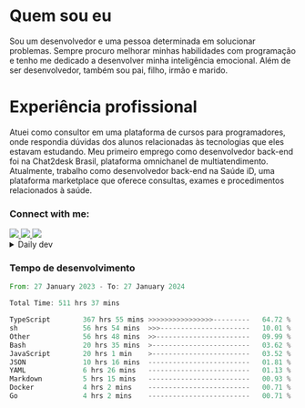# Quem sou eu
Sou um desenvolvedor e uma pessoa determinada em solucionar problemas. Sempre procuro melhorar minhas habilidades com programação e tenho me dedicado a desenvolver minha inteligência emocional. Além de ser desenvolvedor, também sou pai, filho, irmão e marido.

# Experiência profissional
Atuei como consultor em uma plataforma de cursos para programadores, onde respondia dúvidas dos alunos relacionadas às tecnologias que eles estavam estudando.
Meu primeiro emprego como desenvolvedor back-end foi na Chat2desk Brasil, plataforma omnichanel de multiatendimento.
Atualmente, trabalho como desenvolvedor back-end na Saúde iD, uma plataforma marketplace que oferece consultas, exames e procedimentos relacionados à saúde.

### Connect with me:
<a href="https://www.linkedin.com/in/theusmoreira" target="_blank" >
<img src="https://img.shields.io/badge/linkedin-%230077B5.svg?&style=for-the-badge&logo=linkedin&logoColor=white ">
</a>
<a href="https://www.instagram.com/matheus.s.moreira/" target="_blank">
<img src="https://img.shields.io/badge/instagram-%23E4405F.svg?&style=for-the-badge&logo=instagram&logoColor=white">
</a>
<a href="mailto:matheussm301@gmail.com"  target="_blank">
<img src="https://img.shields.io/badge/gmail-%23E4405F.svg?&style=for-the-badge&logo=gmail&logoColor=white">
</a>


<details>
  <summary>Daily dev </summary>
<p>
  <a href="https://app.daily.dev/matheussantos"><img src="https://github.com/matheus-santos-moreira/matheus-santos-moreira/blob/master/devcard.svg" width="200" alt="Matheus Santos's Dev Card"/></a>
 </p>
</details>

<h3>Tempo de desenvolvimento</h3>

<!--START_SECTION:waka-->

```rust
From: 27 January 2023 - To: 27 January 2024

Total Time: 511 hrs 37 mins

TypeScript        367 hrs 55 mins >>>>>>>>>>>>>>>>---------   64.72 %
sh                56 hrs 54 mins  >>>----------------------   10.01 %
Other             56 hrs 48 mins  >>-----------------------   09.99 %
Bash              20 hrs 35 mins  >------------------------   03.62 %
JavaScript        20 hrs 1 min    >------------------------   03.52 %
JSON              10 hrs 16 mins  -------------------------   01.81 %
YAML              6 hrs 26 mins   -------------------------   01.13 %
Markdown          5 hrs 15 mins   -------------------------   00.93 %
Docker            4 hrs 2 mins    -------------------------   00.71 %
Go                4 hrs 2 mins    -------------------------   00.71 %
```

<!--END_SECTION:waka-->

